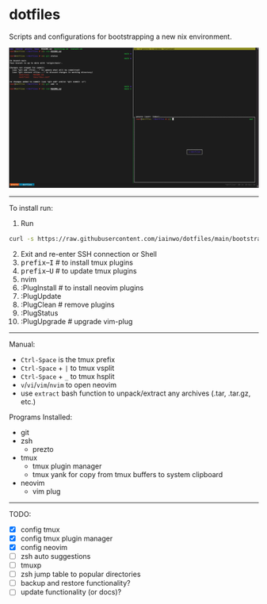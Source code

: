 # dotfiles

Scripts and configurations for bootstrapping a new nix environment.

![Terminal](./assets/terminal.png)

___

To install run:

1. Run
```bash
curl -s https://raw.githubusercontent.com/iainwo/dotfiles/main/bootstrap.sh | bash
```
2. Exit and re-enter SSH connection or Shell
3. <kbd>prefix</kbd>–<kbd>I</kbd> # to install tmux plugins
4. <kbd>prefix</kbd>–<kbd>U</kbd> # to update tmux plugins
5. nvim
  1. :PlugInstall # to install neovim plugins
  2. :PlugUpdate
  3. :PlugClean # remove plugins
  4. :PlugStatus
  5. :PlugUpgrade # upgrade vim-plug
___

Manual:

- `Ctrl-Space` is the tmux prefix
- `Ctrl-Space` + `|` to tmux vsplit 
- `Ctrl-Space` + `_` to tmux hsplit 
- `v`/`vi`/`vim`/`nvim` to open neovim
- use `extract` bash function to unpack/extract any archives (.tar, .tar.gz, etc.)

Programs Installed:

- git
- zsh
  - prezto
- tmux
  - tmux plugin manager
  - tmux yank for copy from tmux buffers to system clipboard
- neovim
  - vim plug

___

TODO:

- [x] config tmux
- [x] config tmux plugin manager
- [x] config neovim
- [ ] zsh auto suggestions
- [ ] tmuxp
- [ ] zsh jump table to popular directories
- [ ] backup and restore functionality?
- [ ] update functionality (or docs)?
